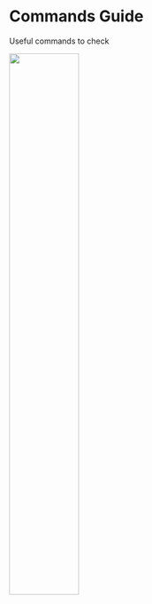 # Commands Guide
Useful commands to check

<img width=50% src="https://media.tenor.com/rs6C06IpYOEAAAAC/chi-cat.gif">
